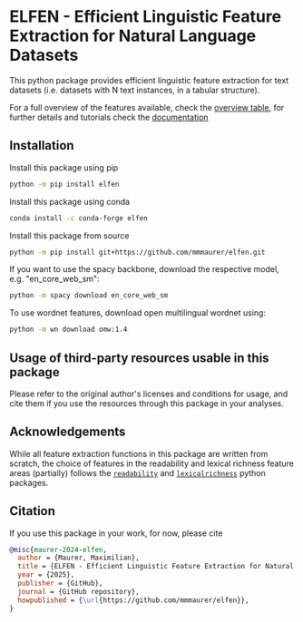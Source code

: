 # ELFEN - Efficient Linguistic Feature Extraction for Natural Language Datasets

This python package provides efficient linguistic feature extraction for text datasets (i.e. datasets with N text instances, in a tabular structure). 

For a full overview of the features available, check the [overview table](features.md), for further details and tutorials check the
[documentation](https://elfen.readthedocs.io)


## Installation
Install this package using pip
```bash
python -m pip install elfen
```
Install this package using conda
```bash
conda install -c conda-forge elfen
```

Install this package from source 
```bash
python -m pip install git+https://github.com/mmmaurer/elfen.git
```

If you want to use the spacy backbone, download the respective model, e.g. "en_core_web_sm":
```bash
python -m spacy download en_core_web_sm
```

To use wordnet features, download open multilingual wordnet using:
```bash
python -m wn download omw:1.4
```

## Usage of third-party resources usable in this package
Please refer to the original author's licenses and conditions for usage, and cite them if you use the resources through this package in your analyses.

## Acknowledgements

While all feature extraction functions in this package are written from scratch, the choice of features in the readability and lexical richness feature areas (partially) follows the [`readability`](https://github.com/andreasvc/readability) and [`lexicalrichness`](https://github.com/LSYS/LexicalRichness) python packages.

## Citation
If you use this package in your work, for now, please cite
```bibtex
@misc{maurer-2024-elfen,
  author = {Maurer, Maximilian},
  title = {ELFEN - Efficient Linguistic Feature Extraction for Natural Language Datasets},
  year = {2025},
  publisher = {GitHub},
  journal = {GitHub repository},
  howpublished = {\url{https://github.com/mmmaurer/elfen}},
}
```